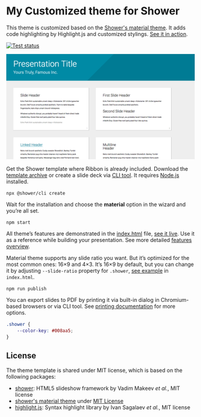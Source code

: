 # My Customized theme for Shower
This theme is customized based on the [Shower's material theme][material
theme].  It adds code highlighting by Highlight.js and customized stylings.
[See it in action][gh-pages].

[![Test status](https://github.com/shower/material/workflows/Test/badge.svg)](https://github.com/shower/material/actions/workflows/test.yml)

![theme screenshot](pictures/canvas.png)

[material theme]: https://github.com/shower/material
[gh-pages]: https://blog.liang2.tw/my_shower_theme/


Get the Shower template where Ribbon is already included. Download the [template archive](https://shwr.me/shower.zip) or create a slide deck via [CLI tool](https://github.com/shower/cli). It requires [Node.js](https://nodejs.org/) installed.

	npx @shower/cli create

Wait for the installation and choose the **material** option in the wizard and you’re all set.

    npm start

All theme’s features are demonstrated in the [index.html](index.html) file, [see it live](https://shwr.me/shower/themes/material/). Use it as a reference while building your presentation. See more detailed [features overview](https://github.com/shower/shower/blob/main/docs/features.md).

Material theme supports any slide ratio you want. But it’s optimized for the most common ones: 16×9 and 4×3. It’s 16×9 by default, but you can change it by adjusting `--slide-ratio` property for `.shower`, [see example](https://github.com/shower/ribbon/blob/main/index.html#L10) in `index.html`.

    npm run publish

You can export slides to PDF by printing it via built-in dialog in Chromium-based browsers or via CLI tool. See [printing documentation](https://github.com/shower/shower/blob/main/docs/pdf.md) for more options.

```css
.shower {
    --color-key: #008aa5;
}
```


## License
The theme template is shared under MIT license, which is based on the following packages:

- [shower]: HTML5 slideshow framework by Vadim Makeev *et al.*, MIT license
- [shower's material theme][material theme] under [MIT License](LICENSE.md)
- [highlight.js]: Syntax highlight library by Ivan Sagalaev *et al.*, MIT license

[shower]: https://github.com/shower/shower
[highlight.js]: http://highlightjs.org/
